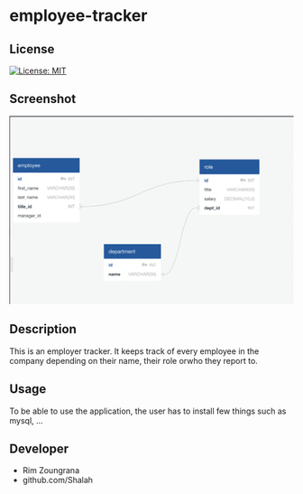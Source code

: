 # employee-tracker

## License

[![License: MIT](https://img.shields.io/badge/License-MIT-yellow.svg)](https://opensource.org/licenses/MIT)

## Screenshot

![Database schema that includes tables labeled “employee,” role,” and “department](assets/images/employee-tracker-db.png)

## Description
This is an employer tracker. It keeps track of every employee in the company depending on their name, their role orwho they report to.

## Usage
To be able to use the application, the user has to install few things such as mysql, ...

## Developer
- Rim Zoungrana
- github.com/Shalah